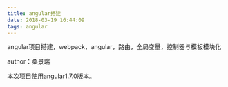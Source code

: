 ```yaml
---
title: angular搭建
date: 2018-03-19 16:44:09
tags: angular
---
```


angular项目搭建，webpack，angular，路由，全局变量，控制器与模板模块化


author：桑景瑞
<!-- more -->


本次项目使用angular1.7.0版本。